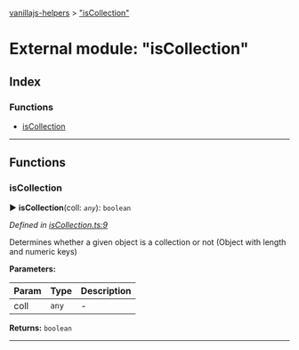 [vanillajs-helpers](../README.md) > ["isCollection"](../modules/_iscollection_.md)



# External module: "isCollection"

## Index

### Functions

* [isCollection](_iscollection_.md#iscollection)



---
## Functions
<a id="iscollection"></a>

###  isCollection

► **isCollection**(coll: *`any`*): `boolean`



*Defined in [isCollection.ts:9](https://github.com/Tokimon/vanillajs-helpers/blob/255013e/isCollection.ts#L9)*



Determines whether a given object is a collection or not (Object with length and numeric keys)


**Parameters:**

| Param | Type | Description |
| ------ | ------ | ------ |
| coll | `any`   |  - |





**Returns:** `boolean`





___


